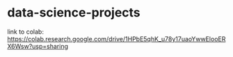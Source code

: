 # data-science-projects
link to colab: https://colab.research.google.com/drive/1HPbE5qhK_u78y17uaoYwwElooERX6Wsw?usp=sharing
